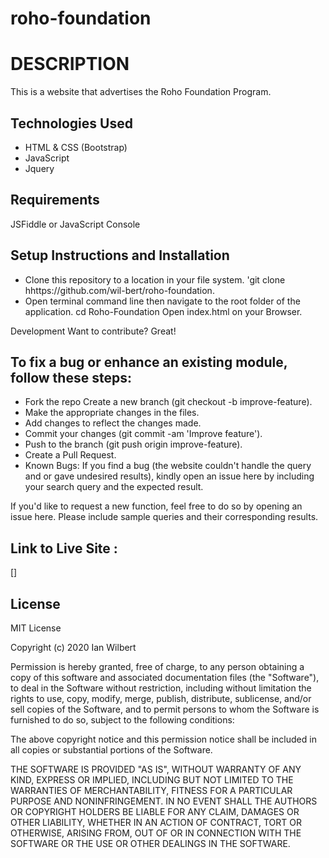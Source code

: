 # roho-foundation

# DESCRIPTION
This is a website that advertises the Roho Foundation Program.

## Technologies Used
 * HTML & CSS (Bootstrap)
 * JavaScript
 * Jquery

## Requirements
JSFiddle or JavaScript Console

## Setup Instructions and Installation
 * Clone this repository to a location in your file system. 'git clone hhttps://github.com/wil-bert/roho-foundation.
 * Open terminal command line then navigate to the root folder of the application. cd Roho-Foundation Open index.html on your Browser.

Development Want to contribute? Great!

## To fix a bug or enhance an existing module, follow these steps:

* Fork the repo Create a new branch (git checkout -b improve-feature).
* Make the appropriate changes in the files.
* Add changes to reflect the changes made.
* Commit your changes (git commit -am 'Improve feature').
* Push to the branch (git push origin improve-feature).
* Create a Pull Request.
* Known Bugs: If you find a bug (the website couldn't handle the query and or gave undesired results), kindly open an issue here by including your search query and the expected result.

If you'd like to request a new function, feel free to do so by opening an issue here. Please include sample queries and their corresponding results.

## Link to Live Site :
[]

## License

MIT License

Copyright (c) 2020 Ian Wilbert

Permission is hereby granted, free of charge, to any person obtaining a copy of this software and associated documentation files (the "Software"), to deal in the Software without restriction, including without limitation the rights to use, copy, modify, merge, publish, distribute, sublicense, and/or sell copies of the Software, and to permit persons to whom the Software is furnished to do so, subject to the following conditions:

The above copyright notice and this permission notice shall be included in all copies or substantial portions of the Software.

THE SOFTWARE IS PROVIDED "AS IS", WITHOUT WARRANTY OF ANY KIND, EXPRESS OR IMPLIED, INCLUDING BUT NOT LIMITED TO THE WARRANTIES OF MERCHANTABILITY, FITNESS FOR A PARTICULAR PURPOSE AND NONINFRINGEMENT. IN NO EVENT SHALL THE AUTHORS OR COPYRIGHT HOLDERS BE LIABLE FOR ANY CLAIM, DAMAGES OR OTHER LIABILITY, WHETHER IN AN ACTION OF CONTRACT, TORT OR OTHERWISE, ARISING FROM, OUT OF OR IN CONNECTION WITH THE SOFTWARE OR THE USE OR OTHER DEALINGS IN THE SOFTWARE.
